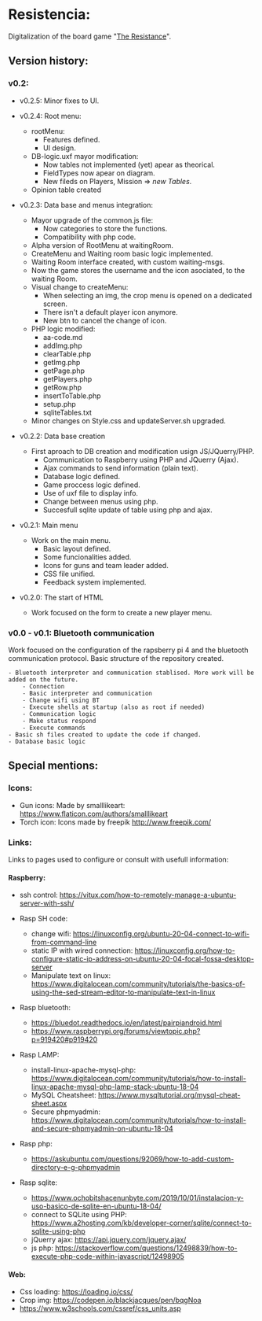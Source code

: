# Resistencia:

Digitalization of the board game "[The Resistance](http://devir.es/producto/la-resistencia/)".


## Version history:
### v0.2:
- v0.2.5: Minor fixes to UI.

- v0.2.4: Root menu:
    - rootMenu:
        - Features defined.
        - UI design.
    - DB-logic.uxf mayor modification:
        - Now tables not implemented (yet) apear as theorical.
        - FieldTypes now apear on diagram.
        - New fileds on Players, Mission => *new Tables*.
    - Opinion table created
- v0.2.3: Data base and menus integration:
    - Mayor upgrade of the common.js file:
        - Now categories to store the functions.
        - Compatibility with php code.
    - Alpha version of RootMenu at waitingRoom.
    - CreateMenu and Waiting room basic logic implemented.
    - Waiting Room interface created, with custom waiting-msgs.
    - Now the game stores the username and the icon asociated, to the waiting Room.
    - Visual change to createMenu:
        - When selecting an img, the crop menu is opened on a dedicated screen.
        - There isn't a default player icon anymore.
        - New btn to cancel the change of icon.
    - PHP logic modified:
        - aa-code.md
        - addImg.php
        - clearTable.php
        - getImg.php
        - getPage.php
        - getPlayers.php
        - getRow.php
        - insertToTable.php
        - setup.php
        - sqliteTables.txt 
    - Minor changes on Style.css and updateServer.sh upgraded.
- v0.2.2: Data base creation
    - First aproach to DB creation and modification usign JS/JQuerry/PHP.
        - Communication to Raspberry using PHP and JQuerry (Ajax).
        - Ajax commands to send information (plain text).
        - Database logic defined.
        - Game proccess logic defined.
        - Use of uxf file to display info.
        - Change between menus using php.
        - Succesfull sqlite update of table using php and ajax.
- v0.2.1: Main menu
    - Work on the main menu.
        - Basic layout defined.
        - Some funcionalities added.
        - Icons for guns and team leader added.
        - CSS file unified.
        - Feedback system implemented.
- v0.2.0: The start of HTML
    - Work focused on the form to create a new player menu.

### v0.0 - v0.1: Bluetooth communication
Work focused on the configuration of the rapsberry pi 4 and the bluetooth communication protocol. Basic structure of the repository created.
    
    - Bluetooth interpreter and communication stablised. More work will be added on the future.
        - Connection
        - Basic interpreter and communication
        - Change wifi using BT
        - Execute shells at startup (also as root if needed)
        - Communication logic
        - Make status respond
        - Execute commands
    - Basic sh files created to update the code if changed.
    - Database basic logic


## Special mentions:
### Icons:
- Gun icons: Made by smalllikeart: https://www.flaticon.com/authors/smalllikeart
- Torch icon: Icons made by freepik http://www.freepik.com/

### Links:
Links to pages used to configure or consult with usefull information:
#### Raspberry:
- ssh control: https://vitux.com/how-to-remotely-manage-a-ubuntu-server-with-ssh/
- Rasp SH code:
    - change wifi: https://linuxconfig.org/ubuntu-20-04-connect-to-wifi-from-command-line
    - static IP with wired connection: https://linuxconfig.org/how-to-configure-static-ip-address-on-ubuntu-20-04-focal-fossa-desktop-server
    - Manipulate text on linux: https://www.digitalocean.com/community/tutorials/the-basics-of-using-the-sed-stream-editor-to-manipulate-text-in-linux

- Rasp bluetooth:
    - https://bluedot.readthedocs.io/en/latest/pairpiandroid.html
    - https://www.raspberrypi.org/forums/viewtopic.php?p=919420#p919420

- Rasp LAMP:
    - install-linux-apache-mysql-php: https://www.digitalocean.com/community/tutorials/how-to-install-linux-apache-mysql-php-lamp-stack-ubuntu-18-04
    - MySQL Cheatsheet: https://www.mysqltutorial.org/mysql-cheat-sheet.aspx
    - Secure phpmyadmin: https://www.digitalocean.com/community/tutorials/how-to-install-and-secure-phpmyadmin-on-ubuntu-18-04

- Rasp php:
    - https://askubuntu.com/questions/92069/how-to-add-custom-directory-e-g-phpmyadmin

- Rasp sqlite:
    - https://www.ochobitshacenunbyte.com/2019/10/01/instalacion-y-uso-basico-de-sqlite-en-ubuntu-18-04/
    - connect to SQLite using PHP: https://www.a2hosting.com/kb/developer-corner/sqlite/connect-to-sqlite-using-php
    - jQuerry ajax: https://api.jquery.com/jquery.ajax/
    - js php: https://stackoverflow.com/questions/12498839/how-to-execute-php-code-within-javascript/12498905



#### Web:
- Css loading: https://loading.io/css/
- Crop img: https://codepen.io/blackjacques/pen/bqgNoa
- https://www.w3schools.com/cssref/css_units.asp
